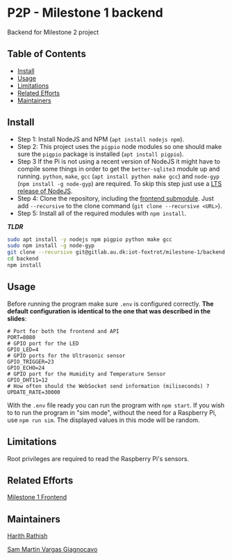# P2P - Milestone 1 backend

Backend for Milestone 2 project

## Table of Contents
- [Install](#install)
- [Usage](#usage)
- [Limitations](#limitations)
- [Related Efforts](#related-efforts)
- [Maintainers](#maintainers)


## Install
- Step 1: Install NodeJS and NPM (`apt install nodejs npm`).
- Step 2: This project uses the `pigpio` node modules so one should make sure the `pigpio` package is installed (`apt install pigpio`).
- Step 3 If the Pi is not using a recent version of NodeJS it might have to compile some things in order to get the `better-sqlite3` module up and running. `python`, `make`, `gcc` (`apt install python make gcc`) and `node-gyp` (`npm install -g node-gyp`) are required. To skip this step just use a [LTS release of NodeJS](https://nodejs.org/en/about/releases/).
- Step 4: Clone the repository, including the [frontend submodule](https://gitlab.au.dk/iot-foxtrot/milestone-1/frontend). Just add `--recursive` to the clone command (`git clone --recursive <URL>`).
- Step 5: Install all of the required modules with `npm install`.

***TLDR***
```bash
sudo apt install -y nodejs npm pigpio python make gcc
sudo npm install -g node-gyp
git clone --recursive git@gitlab.au.dk:iot-foxtrot/milestone-1/backend.git
cd backend
npm install
```

## Usage
Before running the program make sure `.env` is configured correctly. **The default configuration is identical to the one that was described in the slides**: 
```env
# Port for both the frontend and API
PORT=8080
# GPIO port for the LED
GPIO_LED=4
# GPIO ports for the Ultrasonic sensor
GPIO_TRIGGER=23
GPIO_ECHO=24
# GPIO port for the Humidity and Temperature Sensor
GPIO_DHT11=12
# How often should the WebSocket send information (miliseconds) ?
UPDATE_RATE=30000
```

With the `.env` file ready you can run the program with `npm start`. If you wish to to run the program in "sim mode", without the need for a Raspberry Pi, use `npm run sim`. The displayed values in this mode will be random.

## Limitations
Root privileges are required to read the Raspberry Pi's sensors.

## Related Efforts

[Milestone 1 Frontend](https://gitlab.au.dk/iot-foxtrot/milestone-1/frontend)

## Maintainers
[Harith Rathish](https://gitlab.au.dk/au703355)

[Sam Martin Vargas Giagnocavo](https://gitlab.au.dk/au703393)

